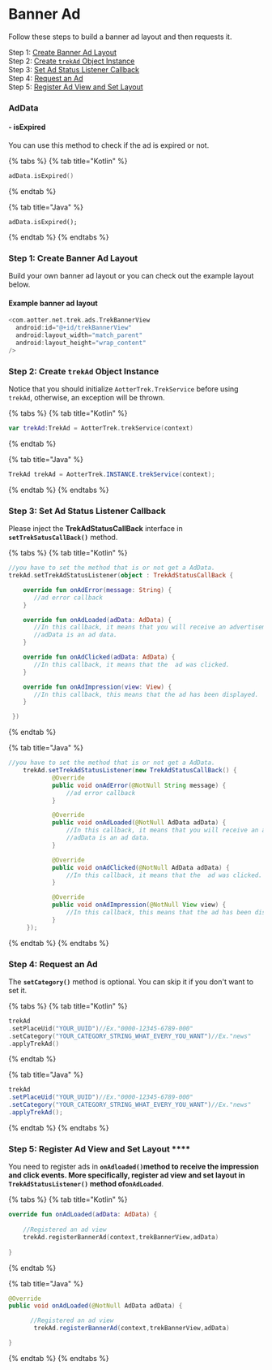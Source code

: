 # Banner Ad

Follow these steps to build a banner ad layout and then requests it.

Step 1: [Create Banner Ad Layout](banner-ad.md#step-1-create-banner-ad-layout)\
Step 2: [Create `trekAd` Object Instance](banner-ad.md#step-2-create-trekad-object-instance)\
Step 3: [Set Ad Status Listener Callback](banner-ad.md#step-3-set-ad-status-listener-callback)\
Step 4: [Request an Ad](banner-ad.md#step-4-request-an-ad)\
Step 5: [Register Ad View and Set Layout](banner-ad.md#step-5-register-ad-view-and-set-layout)

### **AdData**

#### - isExpired

You can use this method to check if the ad is expired or not.

{% tabs %}
{% tab title="Kotlin" %}
```kotlin
adData.isExpired()
```
{% endtab %}

{% tab title="Java" %}
```
adData.isExpired();
```
{% endtab %}
{% endtabs %}

### Step 1: Create Banner Ad Layout

Build your own banner ad layout or you can check out the example layout below.

#### **Example banner ad layout**

```kotlin
<com.aotter.net.trek.ads.TrekBannerView
  android:id="@+id/trekBannerView"
  android:layout_width="match_parent"
  android:layout_height="wrap_content"
/>
```

### Step 2: Create `trekAd` Object Instance

Notice that you should initialize `AotterTrek.TrekService` before using `trekAd`, otherwise, an exception will be thrown.

{% tabs %}
{% tab title="Kotlin" %}
```kotlin
var trekAd:TrekAd = AotterTrek.trekService(context)
```
{% endtab %}

{% tab title="Java" %}
```java
TrekAd trekAd = AotterTrek.INSTANCE.trekService(context);
```
{% endtab %}
{% endtabs %}

### Step 3: Set Ad Status Listener Callback

Please inject the **TrekAdStatusCallBack** interface in **`setTrekSatusCallBack()`** method.

{% tabs %}
{% tab title="Kotlin" %}
```kotlin
//you have to set the method that is or not get a AdData.
trekAd.setTrekAdStatusListener(object : TrekAdStatusCallBack {

    override fun onAdError(message: String) {
       //ad error callback
    }

    override fun onAdLoaded(adData: AdData) {
       //In this callback, it means that you will receive an advertisement.
       //adData is an ad data.
    }

    override fun onAdClicked(adData: AdData) {
       //In this callback, it means that the  ad was clicked.
    }

    override fun onAdImpression(view: View) {
       //In this callback, this means that the ad has been displayed.
    }

 })
```
{% endtab %}

{% tab title="Java" %}
```java
//you have to set the method that is or not get a AdData.
    trekAd.setTrekAdStatusListener(new TrekAdStatusCallBack() {
            @Override
            public void onAdError(@NotNull String message) {
                //ad error callback
            }

            @Override
            public void onAdLoaded(@NotNull AdData adData) {
                //In this callback, it means that you will receive an advertisement.
                //adData is an ad data.
            }

            @Override
            public void onAdClicked(@NotNull AdData adData) {
                //In this callback, it means that the  ad was clicked.
            }

            @Override
            public void onAdImpression(@NotNull View view) {
                //In this callback, this means that the ad has been displayed.
            }
     });
```
{% endtab %}
{% endtabs %}

### Step 4: Request an Ad

The **`setCategory()`** method is optional. You can skip it if you don't want to set it.

{% tabs %}
{% tab title="Kotlin" %}
```kotlin
trekAd
.setPlaceUid("YOUR_UUID")//Ex."0000-12345-6789-000"
.setCategory("YOUR_CATEGORY_STRING_WHAT_EVERY_YOU_WANT")//Ex."news"
.applyTrekAd()
```
{% endtab %}

{% tab title="Java" %}
```java
trekAd
.setPlaceUid("YOUR_UUID")//Ex."0000-12345-6789-000"
.setCategory("YOUR_CATEGORY_STRING_WHAT_EVERY_YOU_WANT")//Ex."news"
.applyTrekAd();
```
{% endtab %}
{% endtabs %}

### Step 5: Register Ad View and Set Layout ****&#x20;

You need to register ads in **`onAdloaded()`**method to receive the impression and click events. More specifically, register ad view and set layout in **`TrekAdStatusListener()`** method of**`onAdLoaded`**.

{% tabs %}
{% tab title="Kotlin" %}
```kotlin
override fun onAdLoaded(adData: AdData) {
    
    //Registered an ad view
    trekAd.registerBannerAd(context,trekBannerView,adData)
       
}
```
{% endtab %}

{% tab title="Java" %}
```java
@Override
public void onAdLoaded(@NotNull AdData adData) {

      //Registered an ad view
       trekAd.registerBannerAd(context,trekBannerView,adData)

}
```
{% endtab %}
{% endtabs %}
